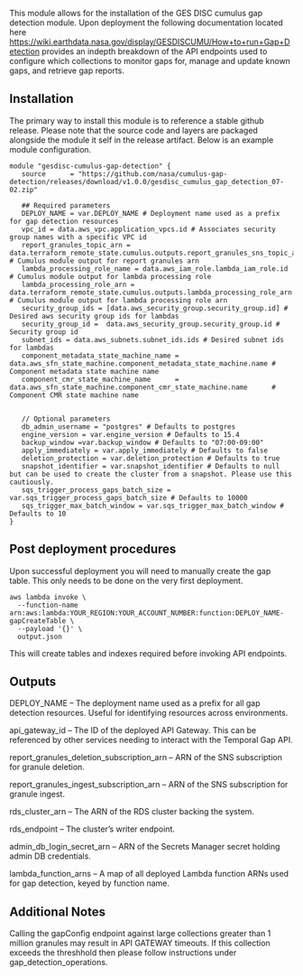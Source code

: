 This module allows for the installation of the GES DISC cumulus gap detection module. Upon deployment the following documentation located here https://wiki.earthdata.nasa.gov/display/GESDISCUMU/How+to+run+Gap+Detection provides an indepth breakdown of the API endpoints used to configure which collections to monitor gaps for, manage and update known gaps, and retrieve gap reports.

## Installation

The primary way to install this module is to reference a stable github release. Please note that the source code and layers are packaged alongside the module it self in the release artifact. Below is an example module configuration. 


```hcl
module "gesdisc-cumulus-gap-detection" {
   source      = "https://github.com/nasa/cumulus-gap-detection/releases/download/v1.0.0/gesdisc_cumulus_gap_detection_07-02.zip"

   ## Required parameters
   DEPLOY_NAME = var.DEPLOY_NAME # Deployment name used as a prefix for gap detection resources
   vpc_id = data.aws_vpc.application_vpcs.id # Associates security group names with a specific VPC id
   report_granules_topic_arn = data.terraform_remote_state.cumulus.outputs.report_granules_sns_topic_arn # Cumulus module output for report granules arn
   lambda_processing_role_name = data.aws_iam_role.lambda_iam_role.id # Cumulus module output for lambda processing role
   lambda_processing_role_arn = data.terraform_remote_state.cumulus.outputs.lambda_processing_role_arn # Cumulus module output for lambda processing role arn
   security_group_ids = [data.aws_security_group.security_group.id] # Desired aws security group ids for lambdas
   security_group_id =  data.aws_security_group.security_group.id # Security group id
   subnet_ids = data.aws_subnets.subnet_ids.ids # Desired subnet ids for lambdas 
   component_metadata_state_machine_name = data.aws_sfn_state_machine.component_metadata_state_machine.name # Component metadata state machine name
   component_cmr_state_machine_name      = data.aws_sfn_state_machine.component_cmr_state_machine.name      # Component CMR state machine name

   
   // Optional parameters
   db_admin_username = "postgres" # Defaults to postgres
   engine_version = var.engine_version # Defaults to 15.4
   backup_window =var.backup_window # Defaults to "07:00-09:00"
   apply_immediately = var.apply_immediately # Defaults to false
   deletion_protection = var.deletion_protection # Defaults to true
   snapshot_identifier = var.snapshot_identifier # Defaults to null but can be used to create the cluster from a snapshot. Please use this cautiously. 
   sqs_trigger_process_gaps_batch_size = var.sqs_trigger_process_gaps_batch_size # Defaults to 10000
   sqs_trigger_max_batch_window = var.sqs_trigger_max_batch_window # Defaults to 10 
}
```

## Post deployment procedures

Upon successful deployment you will need to manually create the gap table. This only needs to be done on the very first deployment.

```
aws lambda invoke \
  --function-name arn:aws:lambda:YOUR_REGION:YOUR_ACCOUNT_NUMBER:function:DEPLOY_NAME-gapCreateTable \
  --payload '{}' \
  output.json
```

This will create tables and indexes required before invoking API endpoints.

## Outputs

DEPLOY_NAME – The deployment name used as a prefix for all gap detection resources. Useful for identifying resources across environments.

api_gateway_id – The ID of the deployed API Gateway. This can be referenced by other services needing to interact with the Temporal Gap API.

report_granules_deletion_subscription_arn – ARN of the SNS subscription for granule deletion.

report_granules_ingest_subscription_arn – ARN of the SNS subscription for granule ingest.

rds_cluster_arn – The ARN of the RDS cluster backing the system.

rds_endpoint – The cluster’s writer endpoint.

admin_db_login_secret_arn – ARN of the Secrets Manager secret holding admin DB credentials.

lambda_function_arns – A map of all deployed Lambda function ARNs used for gap detection, keyed by function name.



## Additional Notes

Calling the gapConfig endpoint against large collections greater than 1 million granules may result in API GATEWAY timeouts. If this collection exceeds the threshhold then please follow instructions under gap_detection_operations. 